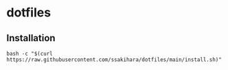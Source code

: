 # dotfiles

## Installation

```
bash -c "$(curl https://raw.githubusercontent.com/ssakihara/dotfiles/main/install.sh)"
```
